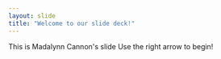 ```yaml
---
layout: slide
title: "Welcome to our slide deck!"
---
```

This is Madalynn Cannon's slide
Use the right arrow to begin!
